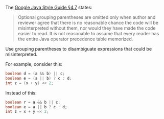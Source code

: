 The [Google Java Style Guide §4.7][style] states:

> Optional grouping parentheses are omitted only when author and reviewer agree
> that there is no reasonable chance the code will be misinterpreted without
> them, nor would they have made the code easier to read. It is not reasonable
> to assume that every reader has the entire Java operator precedence table
> memorized.

[style]: https://google.github.io/styleguide/javaguide.html#s4.7-grouping-parentheses

Use grouping parentheses to disambiguate expressions that could be
misinterpreted.

For example, consider this:

```java
boolean d = (a && b) || c;
boolean e = (a || b) ? c : d;
int z = (x + y) << 2;
```

Instead of this:

```java
boolean r = a && b || c;
boolean e = a || b ? c : d;
int z = x + y << 2;
```
